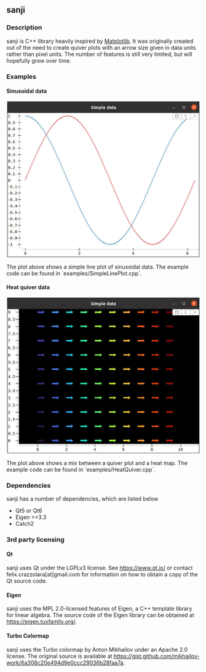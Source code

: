 ## sanji
### Description
sanji is C++ library heavily inspired by [Matplotlib](https://matplotlib.org/). It was originally created out of the need to create quiver plots with an arrow size given in data units rather than pixel units. The number of features is still very limited, but will hopefully grow over time.

### Examples
#### Sinusoidal data
<p align="center">
  <img src="img/SinePlot.jpg" style="width:500px;height:auto"/>
</p>
The plot above shows a simple line plot of sinusoidal data. The example code can be found in `examples/SimpleLinePlot.cpp`.

#### Heat quiver data
<p align="center">
  <img src="img/HeatQuiver.jpg" style="width:500px;height:auto"/>
</p>
The plot above shows a mix between a quiver plot and a heat map. The example code can be found in `examples/HeatQuiver.cpp`.

### Dependencies
sanji has a number of dependencies, which are listed below
- Qt5 or Qt6
- Eigen >=3.3
- Catch2

### 3rd party licensing
#### Qt
sanji uses Qt under the LGPLv3 license. See https://www.qt.io/ or contact felix.crazzolara[at]gmail.com for information on how to obtain a copy of the Qt source code.

#### Eigen
sanji uses the MPL 2.0-licensed features of Eigen, a C++ template library for linear algebra. The source code of the Eigen library can be obtained at https://eigen.tuxfamily.org/.

#### Turbo Colormap
sanji uses the Turbo colormap by Anton Mikhailov under an Apache 2.0 license. The original source is available at https://gist.github.com/mikhailov-work/6a308c20e494d9e0ccc29036b28faa7a.
